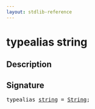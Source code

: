 ```yaml
---
layout: stdlib-reference
---
```


# typealias string

## Description



## Signature

<pre>
<span class='code_keyword'>typealias</span> <a href="/stdlib-reference/types/string" class="code_type">string</a> = <a href="/stdlib-reference/types/String/index" class="code_type">String</a>;
</pre>

